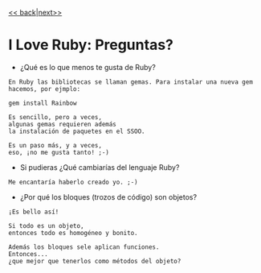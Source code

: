 
[<< back](20-estrategia-poo.md)|[next>>](50-fin.md)

# I Love Ruby: Preguntas?

* ¿Qué es lo que menos te gusta de Ruby?

```
En Ruby las bibliotecas se llaman gemas. Para instalar una nueva gem hacemos, por ejmplo:

gem install Rainbow

Es sencillo, pero a veces,
algunas gemas requieren además
la instalación de paquetes en el SSOO.

Es un paso más, y a veces,
eso, ¡no me gusta tanto! ;-)
```

* Si pudieras ¿Qué cambiarías del lenguaje Ruby?

```
Me encantaría haberlo creado yo. ;-)
```
* ¿Por qué los bloques (trozos de código) son objetos?

```
¡Es bello así!

Si todo es un objeto,
entonces todo es homogéneo y bonito.

Además los bloques sele aplican funciones.
Entonces...
¿que mejor que tenerlos como métodos del objeto?
```
